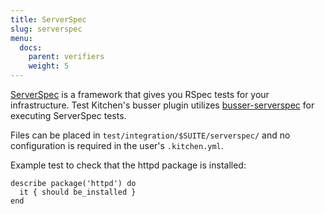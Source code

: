 ```yaml
---
title: ServerSpec
slug: serverspec
menu:
  docs:
    parent: verifiers
    weight: 5
---
```


[ServerSpec](https://serverspec.org/) is a framework that gives you RSpec tests for your infrastructure. Test Kitchen's busser plugin utilizes [busser-serverspec](https://github.com/test-kitchen/busser-serverspec) for executing ServerSpec tests.

Files can be placed in `test/integration/$SUITE/serverspec/` and no configuration is required in the user's `.kitchen.yml`.

Example test to check that the httpd package is installed:

```
describe package('httpd') do
  it { should be_installed }
end
```
